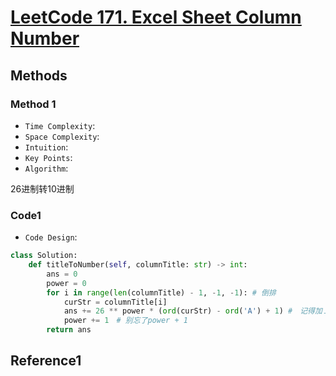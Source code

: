 # [LeetCode 171. Excel Sheet Column Number](https://leetcode-cn.com/problems/excel-sheet-column-number/)

## Methods

### Method 1

* `Time Complexity`:
* `Space Complexity`:
* `Intuition`:
* `Key Points`:
* `Algorithm`:

26进制转10进制

### Code1

* `Code Design`:

```python
class Solution:
    def titleToNumber(self, columnTitle: str) -> int:
        ans = 0
        power = 0
        for i in range(len(columnTitle) - 1, -1, -1): # 倒排
            curStr = columnTitle[i]
            ans += 26 ** power * (ord(curStr) - ord('A') + 1) #　记得加１
            power += 1　# 别忘了power + 1
        return ans
```

## Reference1
